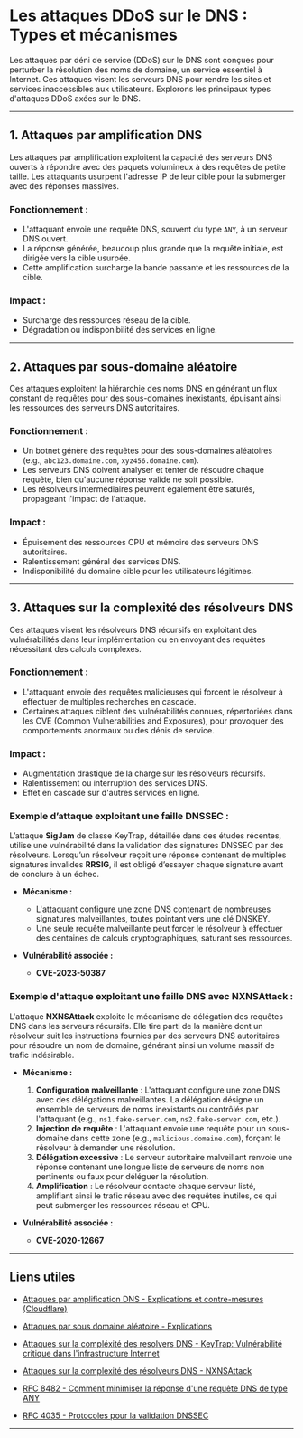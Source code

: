 # Les attaques DDoS sur le DNS : Types et mécanismes

Les attaques par déni de service (DDoS) sur le DNS sont conçues pour perturber la résolution des noms de domaine, un service essentiel à Internet. Ces attaques visent les serveurs DNS pour rendre les sites et services inaccessibles aux utilisateurs. Explorons les principaux types d'attaques DDoS axées sur le DNS.

---

## 1. Attaques par amplification DNS

Les attaques par amplification exploitent la capacité des serveurs DNS ouverts à répondre avec des paquets volumineux à des requêtes de petite taille. Les attaquants usurpent l'adresse IP de leur cible pour la submerger avec des réponses massives.

### Fonctionnement :
- L'attaquant envoie une requête DNS, souvent du type `ANY`, à un serveur DNS ouvert.
- La réponse générée, beaucoup plus grande que la requête initiale, est dirigée vers la cible usurpée.
- Cette amplification surcharge la bande passante et les ressources de la cible.

### Impact :
- Surcharge des ressources réseau de la cible.
- Dégradation ou indisponibilité des services en ligne.


---

## 2. Attaques par sous-domaine aléatoire

Ces attaques exploitent la hiérarchie des noms DNS en générant un flux constant de requêtes pour des sous-domaines inexistants, épuisant ainsi les ressources des serveurs DNS autoritaires.

### Fonctionnement :
- Un botnet génère des requêtes pour des sous-domaines aléatoires (e.g., `abc123.domaine.com`, `xyz456.domaine.com`).
- Les serveurs DNS doivent analyser et tenter de résoudre chaque requête, bien qu'aucune réponse valide ne soit possible.
- Les résolveurs intermédiaires peuvent également être saturés, propageant l'impact de l'attaque.

### Impact :
- Épuisement des ressources CPU et mémoire des serveurs DNS autoritaires.
- Ralentissement général des services DNS.
- Indisponibilité du domaine cible pour les utilisateurs légitimes.


---

## 3. Attaques sur la complexité des résolveurs DNS

Ces attaques visent les résolveurs DNS récursifs en exploitant des vulnérabilités dans leur implémentation ou en envoyant des requêtes nécessitant des calculs complexes.

### Fonctionnement :
- L'attaquant envoie des requêtes malicieuses qui forcent le résolveur à effectuer de multiples recherches en cascade.
- Certaines attaques ciblent des vulnérabilités connues, répertoriées dans les CVE (Common Vulnerabilities and Exposures), pour provoquer des comportements anormaux ou des dénis de service.

### Impact :
- Augmentation drastique de la charge sur les résolveurs récursifs.
- Ralentissement ou interruption des services DNS.
- Effet en cascade sur d'autres services en ligne.

### Exemple d’attaque exploitant une faille DNSSEC :
L’attaque **SigJam** de classe KeyTrap, détaillée dans des études récentes, utilise une vulnérabilité dans la validation des signatures DNSSEC par des résolveurs. Lorsqu’un résolveur reçoit une réponse contenant de multiples signatures invalides **RRSIG**, il est obligé d’essayer chaque signature avant de conclure à un échec.

- **Mécanisme :**
  - L'attaquant configure une zone DNS contenant de nombreuses signatures malveillantes, toutes pointant vers une clé DNSKEY.
  - Une seule requête malveillante peut forcer le résolveur à effectuer des centaines de calculs cryptographiques, saturant ses ressources.

- **Vulnérabilité associée :**
  - **CVE-2023-50387**

### Exemple d'attaque exploitant une faille DNS avec NXNSAttack :

L'attaque **NXNSAttack** exploite le mécanisme de délégation des requêtes DNS dans les serveurs récursifs. Elle tire parti de la manière dont un résolveur suit les instructions fournies par des serveurs DNS autoritaires pour résoudre un nom de domaine, générant ainsi un volume massif de trafic indésirable.


- **Mécanisme :**
  1. **Configuration malveillante** : L'attaquant configure une zone DNS avec des délégations malveillantes. La délégation désigne un ensemble de serveurs de noms inexistants ou contrôlés par l'attaquant (e.g., `ns1.fake-server.com`, `ns2.fake-server.com`, etc.).
  2. **Injection de requête** : L'attaquant envoie une requête pour un sous-domaine dans cette zone (e.g., `malicious.domaine.com`), forçant le résolveur à demander une résolution.
  3. **Délégation excessive** : Le serveur autoritaire malveillant renvoie une réponse contenant une longue liste de serveurs de noms non pertinents ou faux pour déléguer la résolution.
  4. **Amplification** : Le résolveur contacte chaque serveur listé, amplifiant ainsi le trafic réseau avec des requêtes inutiles, ce qui peut submerger les ressources réseau et CPU.

- **Vulnérabilité associée :**
  - **CVE-2020-12667**

---

## Liens utiles

- [Attaques par amplification DNS - Explications et contre-mesures (Cloudflare)](https://www.cloudflare.com/fr-fr/learning/ddos/dns-amplification-ddos-attack/)

- [Attaques par sous domaine aléatoire - Explications](https://www.akamai.com/fr/glossary/what-are-pseudo-random-subdomain-attacks)

- [Attaques sur la compléxité des resolvers DNS - KeyTrap: Vulnérabilité critique dans l'infrastructure Internet](https://www.athene-center.de/keytrap)

- [Attaques sur la complexité des résolveurs DNS - NXNSAttack](https://nvd.nist.gov/vuln/detail/CVE-2020-12667)

- [RFC 8482 - Comment minimiser la réponse d'une requête DNS de type ANY](https://datatracker.ietf.org/doc/html/rfc8482)

- [RFC 4035 - Protocoles pour la validation DNSSEC](https://datatracker.ietf.org/doc/html/rfc4035)


---


